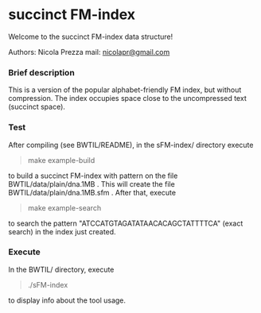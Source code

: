 succinct FM-index
===============
Welcome to the succinct FM-index data structure!

Authors: Nicola Prezza
mail: nicolapr@gmail.com

### Brief description

This is a version of the popular alphabet-friendly FM index, but without compression. The index occupies space close to the uncompressed text (succinct space).

### Test 

After compiling (see BWTIL/README), in the sFM-index/ directory execute

> make example-build

to build a succinct FM-index with pattern on the file BWTIL/data/plain/dna.1MB . This will create the file BWTIL/data/plain/dna.1MB.sfm . After that, execute

> make example-search

to search the pattern "ATCCATGTAGATATAACACAGCTATTTTCA" (exact search) in the index just created.

### Execute

In the BWTIL/ directory, execute

> ./sFM-index

to display info about the tool usage.
